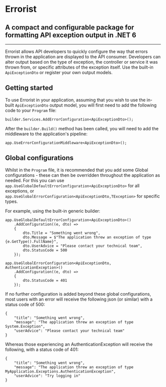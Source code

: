 # Errorist
## A compact and configurable package for formatting API exception output in .NET 6
-----------------

Errorist allows API developers to quickly configure the way that errors thrown in the application are displayed to the API consumer. Developers can alter output based on the type of exception, the controller or service it was thrown from, or specific attributes of the exception itself.  Use the built-in `ApiExceptionDto` or register your own output models.

## Getting started

To use Errorist in your application, assuming that you wish to use the in-built `ApiExceptionDto` output model, you will first need to add the following code to your `Program` file:

```
builder.Services.AddErrorConfiguration<ApiExceptionDto>();
```

After the `builder.Build()` method has been called, you will need to add the middleware to the application's pipeline:

```
app.UseErrorConfigurationMiddleware<ApiExceptionDto>();
```
## Global configurations

Whilst in the `Program` file, it is recommended that you add some Global configurations - these can then be overridden throughout the application as needed. For this you can use `app.UseGlobalDefaultErrorConfiguration<ApiExceptionDto>` for all exceptions, or `app.UseGlobalErrorConfiguration<ApiExceptionDto,TException>` for specific types.

For example, using the built-in generic builder:
```
app.UseGlobalDefaultErrorConfiguration<ApiExceptionDto>()
    .AddConfiguration((e, dto) => 
    {
        dto.Title = "Something went wrong",
        dto.Message = $"The application threw an exception of type {e.GetType().FullName}",
        dto.UserAdvice = "Please contact your technical team",
        dto.StatusCode = 500
    });
    
app.UseGlobalErrorConfiguration<ApiExceptionDto, AuthenticationException>()
    .AddConfiguration((e, dto) =>
    {
        dto.StatusCode = 401
    });
```
If no further configuration is added beyond these global configurations, most users with an error will receive the following json (or similar) with a status code of 500:
```
{
    "title": "Something went wrong",
    "message": "The application threw an exception of type System.Exception",
    "userAdvice": "Please contact your technical team"
}
```
Whereas those experiencing an AuthenticationException will receive the following, with a status code of 401:
```
{
    "title": "Something went wrong",
    "message": "The application threw an exception of type MyApplication.Exceptions.AuthenticationException",
    "userAdvice": "Try logging in"
}
```